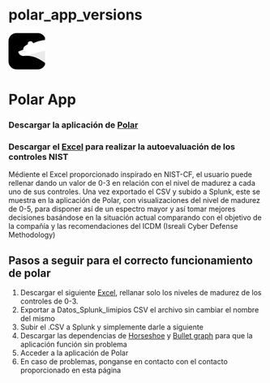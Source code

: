 # polar_app_versions 

![Logo Polar](https://github.com/Mafaldavillazan/polar_app_versions/blob/master/static/appIcon_2x.png)        


# Polar App
### Descargar la aplicación de [Polar](https://splunkbase.splunk.com/app/5105) 
### Descargar el [Excel](https://drive.google.com/file/d/1E7GyZfnJ5sgUdFhRjwQxachTlx5kHKBQ/view?usp=sharing) para realizar la autoevaluación de los controles NIST

Médiente el Excel proporcionado inspirado en NIST-CF, el usuario puede rellenar dando un valor de 0-3 en relación con el nivel de madurez a cada uno de sus controles. Una vez exportado el CSV y subido a Splunk, este se muestra en la aplicación de Polar, con visualizaciones del nivel de madurez de 0-5, para disponer así de un espectro mayor y así tomar mejores decisiones basándose en la situación actual comparando con el objetivo de la compañía y las recomendaciones del ICDM (Isreali Cyber Defense Methodology)



## Pasos a seguir para el correcto funcionamiento de polar

1.  Descargar el siguiente [Excel](https://drive.google.com/file/d/1E7GyZfnJ5sgUdFhRjwQxachTlx5kHKBQ/view?usp=sharing), rellanar solo los niveles de madurez de los controles de 0-3.
2. Exportar a Datos_Splunk_limipios CSV el archivo sin cambiar el nombre del mismo 
3. Subir el .CSV a Splunk y simplemente darle a siguiente
4. Descargar las dependencias de [Horseshoe](https://splunkbase.splunk.com/app/3166/) y [Bullet graph](https://splunkbase.splunk.com/app/3144/) para que la aplicación función sin problema
5. Acceder a la aplicación de Polar
6. En caso de problemas, ponganse en contacto con el contacto proporcionado en esta página


